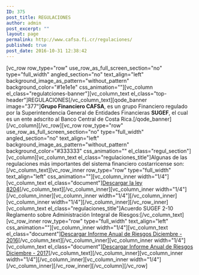 ```yaml
---
ID: 375
post_title: REGULACIONES
author: admin
post_excerpt: ""
layout: page
permalink: http://www.cafsa.fi.cr/regulaciones/
published: true
post_date: 2016-10-31 12:38:42
---
```

[vc_row row_type="row" use_row_as_full_screen_section="no" type="full_width" angled_section="no" text_align="left" background_image_as_pattern="without_pattern" background_color="#1e1e1e" css_animation=""][vc_column el_class="regulatciones-banner"][vc_column_text el_class="top-header"]<span class="require">REGULACIONES</span>[/vc_column_text][qode_banner image="377"]<strong>Grupo Financiero CAFSA</strong>, es un grupo Financiero regulado por la
Superintendencia General de Entidades Financieras <strong>SUGEF</strong>, el cual es un ente
adscrito al Banco Central de Costa Rica.[/qode_banner][/vc_column][/vc_row][vc_row row_type="row" use_row_as_full_screen_section="no" type="full_width" angled_section="no" text_align="left" background_image_as_pattern="without_pattern" background_color="#333333" css_animation="" el_class="regul_section"][vc_column][vc_column_text el_class="regulaciones_title"]Algunas de las regulaciones más importantes del sistema financiero costarricense son:[/vc_column_text][vc_row_inner row_type="row" type="full_width" text_align="left" css_animation=""][vc_column_inner width="1/4"][vc_column_text el_class="document"]<a href="http://www.cafsa.fi.cr/dowlands/Regulaciones.pdf">Descargar la
ley 8204</a>[/vc_column_text][/vc_column_inner][vc_column_inner width="1/4"][/vc_column_inner][vc_column_inner width="1/4"][/vc_column_inner][vc_column_inner width="1/4"][/vc_column_inner][/vc_row_inner][vc_column_text el_class="regulaciones_title"]Acuerdo SUGEF 2-10 Reglamento sobre Administración Integral de Riesgos:[/vc_column_text][vc_row_inner row_type="row" type="full_width" text_align="left" css_animation=""][vc_column_inner width="1/4"][vc_column_text el_class="document"]<a href="http://www.cafsa.fi.cr/wp-content/uploads/2017/12/Informe-anual-de-Riesgo-con-corte-a-Dic-16.pdf">Descargar Informe Anual de Riesgos Diciembre - 2016</a>[/vc_column_text][/vc_column_inner][vc_column_inner width="1/4"][vc_column_text el_class="document"]<a href="http://www.cafsa.fi.cr/wp-content/uploads/2018/03/Informe-anual-Riesgos-2017.pdf">Descargar Informe Anual de Riesgos Diciembre - 2017</a>[/vc_column_text][/vc_column_inner][vc_column_inner width="1/4"][/vc_column_inner][vc_column_inner width="1/4"][/vc_column_inner][/vc_row_inner][/vc_column][/vc_row]